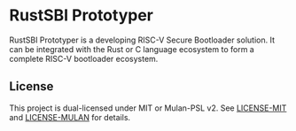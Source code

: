 # RustSBI Prototyper

RustSBI Prototyper is a developing RISC-V Secure Bootloader solution. It can be integrated with the Rust or C language ecosystem to form a complete RISC-V bootloader ecosystem.

## License

This project is dual-licensed under MIT or Mulan-PSL v2. See [LICENSE-MIT](./LICENSE-MIT) and [LICENSE-MULAN](./LICENSE-MULAN) for details.
